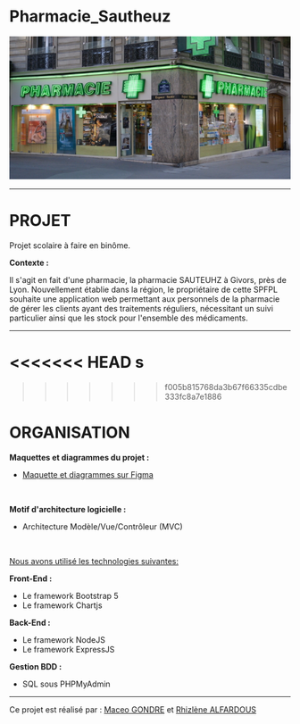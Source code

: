 
# Pharmacie_Sautheuz
<div height="150" align="center">
    <img src="public/images/pharmacie.png" />
</div>


------------------------------------------------------------------------------------------------------------
# PROJET

Projet scolaire à faire en binôme.

__Contexte :__

Il s'agit en fait d'une pharmacie, la pharmacie SAUTEUHZ à Givors, près de Lyon. Nouvellement établie
dans la région, le propriétaire de cette SPFPL souhaite une application web permettant aux personnels de la pharmacie de gérer les clients ayant des traitements réguliers, nécessitant un suivi particulier ainsi que les stock pour l'ensemble des médicaments.

------------------------------------------------------------------------------------------------------------
<<<<<<< HEAD
s
=======
>>>>>>> f005b815768da3b67f66335cdbe333fc8a7e1886

# ORGANISATION

__Maquettes et diagrammes du projet :__

+ <a href="https://www.figma.com/file/nAQHtUt5CkzNIyLk6PREF8/diagrame-utilisation-pharmacie?node-id=0%3A1&t=zEkO0qDOsu9EMiqR-1">Maquette et diagrammes sur Figma<a>

<br>

__Motif d'architecture logicielle :__
+ Architecture Modèle/Vue/Contrôleur (MVC)

<br>

<u>Nous avons utilisé les technologies suivantes:</u>

__Front-End :__
+ Le framework Bootstrap 5
+ Le framework Chartjs

__Back-End :__
+ Le framework NodeJS
+ Le framework ExpressJS

__Gestion BDD :__
+ SQL sous PHPMyAdmin

------------------------------------------------------------------------------------------------------------


Ce projet est réalisé par : [Maceo GONDRE](https://github.com/Maceoggit) et [Rhizlène ALFARDOUS](https://github.com/Rhizlene)


